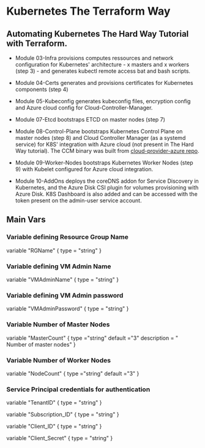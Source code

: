# Kubernetes The Terraform Way

## Automating Kubernetes The Hard Way Tutorial with Terraform.

- Module 03-Infra provisions computes ressources and network configuration for Kubernetes' architecture - x masters and x workers (step 3) - and generates kubectl remote access bat and bash scripts. 

- Module 04-Certs generates and provisions certificates for Kubernetes components (step 4)

- Module 05-Kubeconfig generates kubeconfig files, encryption config and Azure cloud config for Cloud-Controller-Manager.

- Module 07-Etcd bootstraps ETCD on master nodes (step 7)

- Module 08-Control-Plane bootstraps Kubernetes Control Plane on master nodes (step 8) and Cloud Controller Manager (as a systemd service) for K8S' integration with Azure cloud (not present in The Hard Way tutorial). The CCM binary was built from [cloud-provider-azure repo](https://github.com/kubernetes/cloud-provider-azure).

- Module 09-Worker-Nodes bootstraps Kubernetes Worker Nodes (step 9) with Kubelet configured for Azure cloud integration.

- Module 10-AddOns deploys the coreDNS addon for Service Discovery in Kubernetes, and the Azure Disk CSI plugin for volumes provisioning with Azure Disk. K8S Dashboard is also added and can be accessed with the token present on the admin-user service account.

## Main Vars
### Variable defining Resource Group Name
variable "RGName" {
  type    = "string"
}
### Variable defining VM Admin Name
variable "VMAdminName" {
  type    = "string"
}
### Variable defining VM Admin password
variable "VMAdminPassword" {
  type    = "string"
}
### Variable Number of Master Nodes
variable "MasterCount" {
  type ="string"
  default ="3"
  description = " Number of master nodes"
}
### Variable Number of Worker Nodes
variable "NodeCount" {
  type ="string"
  default ="3"
}
### Service Principal credentials for authentication
variable "TenantID" {
  type    = "string"
}

variable "Subscription_ID" {
  type    = "string"
}

variable "Client_ID" {
  type    = "string"
}

variable "Client_Secret" {
  type    = "string"
}